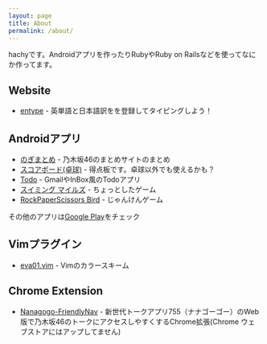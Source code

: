 ```yaml
---
layout: page
title: About
permalink: /about/
---
```


hachyです。Androidアプリを作ったりRubyやRuby on Railsなどを使ってなにか作ってます。

## Website

- [entype] - 英単語と日本語訳をを登録してタイピングしよう！

## Androidアプリ

- [のぎまとめ] - 乃木坂46のまとめサイトのまとめ
- [スコアボード(卓球)] - 得点板です。卓球以外でも使えるかも？
- [Todo] - GmailやInBox風のTodoアプリ
- [スイミング マイルズ] - ちょっとしたゲーム
- [RockPaperScissors Bird] - じゃんけんゲーム

その他のアプリは[Google Play]をチェック

## Vimプラグイン

- [eva01.vim] - Vimのカラースキーム

## Chrome Extension

- [Nanagogo-FriendlyNav] - 新世代トークアプリ755（ナナゴーゴー）のWeb版で乃木坂46のトークにアクセスしやすくするChrome拡張(Chrome ウェブストアにはアップしてません)

[entype]: http://entype.herokuapp.com

[のぎまとめ]: https://play.google.com/store/apps/details?id=com.hachy.android.nogimatome
[スコアボード(卓球)]: https://play.google.com/store/apps/details?id=com.hachy.ttscoreboard
[Todo]: https://play.google.com/store/apps/details?id=me.hachy.todo
[スイミング マイルズ]: https://play.google.com/store/apps/details?id=me.hachy.SwimmingMiles
[RockPaperScissors Bird]: https://play.google.com/store/apps/details?id=me.hachy.RockPaperScissorsBird
[Google Play]: https://play.google.com/store/apps/developer?id=hachy

[eva01.vim]: https://github.com/hachy/eva01.vim

[Nanagogo-FriendlyNav]: https://github.com/hachy/Nanagogo-FriendlyNav
